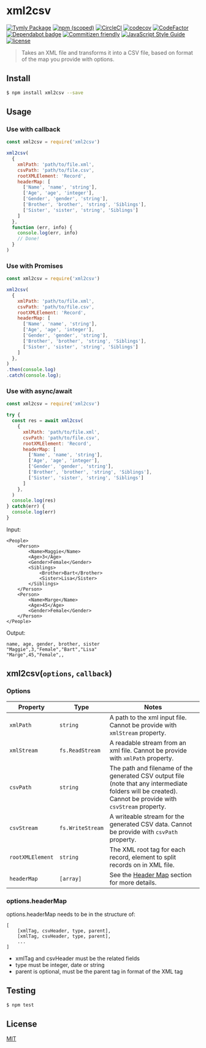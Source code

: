 # xml2csv
[![Tymly Package](https://img.shields.io/badge/tymly-package-blue.svg)](https://tymly.io/)
[![npm (scoped)](https://img.shields.io/npm/v/@wmfs/xml2csv.svg)](https://www.npmjs.com/package/@wmfs/xml2csv)
[![CircleCI](https://circleci.com/gh/wmfs/xml2csv.svg?style=svg)](https://circleci.com/gh/wmfs/xml2csv)
[![codecov](https://codecov.io/gh/wmfs/xml2csv/branch/master/graph/badge.svg)](https://codecov.io/gh/wmfs/xml2csv)
[![CodeFactor](https://www.codefactor.io/repository/github/wmfs/xml2csv/badge)](https://www.codefactor.io/repository/github/wmfs/xml2csv)
[![Dependabot badge](https://img.shields.io/badge/Dependabot-active-brightgreen.svg)](https://dependabot.com/)
[![Commitizen friendly](https://img.shields.io/badge/commitizen-friendly-brightgreen.svg)](http://commitizen.github.io/cz-cli/)
[![JavaScript Style Guide](https://img.shields.io/badge/code_style-standard-brightgreen.svg)](https://standardjs.com)
[![license](https://img.shields.io/github/license/mashape/apistatus.svg)](https://github.com/wmfs/tymly/blob/master/packages/pg-concat/LICENSE)

> Takes an XML file and transforms it into a CSV file, based on format of the map you provide with options. 

## <a name="install"></a>Install
```bash
$ npm install xml2csv --save
```


## <a name="usage"></a>Usage

### Use with callback

```javascript
const xml2csv = require('xml2csv')

xml2csv(
  {
    xmlPath: 'path/to/file.xml',
    csvPath: 'path/to/file.csv',
    rootXMLElement: 'Record',
    headerMap: [
      ['Name', 'name', 'string'],
      ['Age', 'age', 'integer'],
      ['Gender', 'gender', 'string'],
      ['Brother', 'brother', 'string', 'Siblings'],
      ['Sister', 'sister', 'string', 'Siblings']
    ]
  },
  function (err, info) {
    console.log(err, info)
    // Done!
  }
)

```

### Use with Promises

```javascript
const xml2csv = require('xml2csv')

xml2csv(
  {
    xmlPath: 'path/to/file.xml',
    csvPath: 'path/to/file.csv',
    rootXMLElement: 'Record',
    headerMap: [
      ['Name', 'name', 'string'],
      ['Age', 'age', 'integer'],
      ['Gender', 'gender', 'string'],
      ['Brother', 'brother', 'string', 'Siblings'],
      ['Sister', 'sister', 'string', 'Siblings']
    ]
  },
)
.then(console.log)
.catch(console.log);
```

### Use with async/await

```javascript
const xml2csv = require('xml2csv')

try {
  const res = await xml2csv(
    {
      xmlPath: 'path/to/file.xml',
      csvPath: 'path/to/file.csv',
      rootXMLElement: 'Record',
      headerMap: [
        ['Name', 'name', 'string'],
        ['Age', 'age', 'integer'],
        ['Gender', 'gender', 'string'],
        ['Brother', 'brother', 'string', 'Siblings'],
        ['Sister', 'sister', 'string', 'Siblings']
      ]
    },
  )
  console.log(res)
} catch(err) {
  console.log(err)
}
```

Input:

```
<People>
    <Person>
        <Name>Maggie</Name>
        <Age>3</Age>
        <Gender>Female</Gender>
        <Siblings>
            <Brother>Bart</Brother>
            <Sister>Lisa</Sister>
        </Siblings>
    </Person>
    <Person>
        <Name>Marge</Name>
        <Age>45</Age>
        <Gender>Female</Gender>
    </Person>
</People>
```

Output:
```
name, age, gender, brother, sister
"Maggie",3,"Female","Bart","Lisa"
"Marge",45,"Female",,
```

## xml2csv(`options`, `callback`)

### Options

| Property              | Type      | Notes  |
| --------              | ----      | -----  |
| `xmlPath`             | `string`  | A path to the xml input file. Cannot be provide with `xmlStream` property.
| `xmlStream`           | `fs.ReadStream`  | A readable stream from an xml file. Cannot be provide with `xmlPath` property.
| `csvPath`             | `string`  | The path and filename of the generated CSV output file (note that any intermediate folders will be created). Cannot be provide with `csvStream` property.
| `csvStream`           | `fs.WriteStream`  | A writeable stream for the generated CSV data. Cannot be provide with `csvPath` property.
| `rootXMLElement`      | `string`  | The XML root tag for each record, element to split records on in XML file.
| `headerMap`           | `[array]` | See the [Header Map](#headerMap) section for more details.

### <a name="headerMap"></a>options.headerMap

options.headerMap needs to be in the structure of:

```
[
    [xmlTag, csvHeader, type, parent],
    [xmlTag, csvHeader, type, parent],
    ...
]
```
* xmlTag and csvHeader must be the related fields
* type must be integer, date or string
* parent is optional, must be the parent tag in format of the XML tag


## <a name="test"></a>Testing


```bash
$ npm test
```


## <a name="license"></a>License
[MIT](https://github.com/wmfs/tymly/xml2csv/blob/master/LICENSE)
